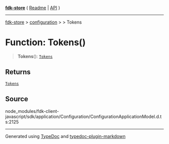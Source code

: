 [**fdk-store**](../../../README.md) ( [Readme](../../../README.md) \| [API](../../../API.md) )

---

[fdk-store](../../../API.md) > [configuration](../../README.md) > [<internal>](../README.md) > Tokens

# Function: Tokens()

> **Tokens**(): [`Tokens`](../type-aliases/type-alias.Tokens.md)

## Returns

[`Tokens`](../type-aliases/type-alias.Tokens.md)

## Source

node_modules/fdk-client-javascript/sdk/application/Configuration/ConfigurationApplicationModel.d.ts:2125

---

Generated using [TypeDoc](https://typedoc.org/) and [typedoc-plugin-markdown](https://www.npmjs.com/package/typedoc-plugin-markdown)
